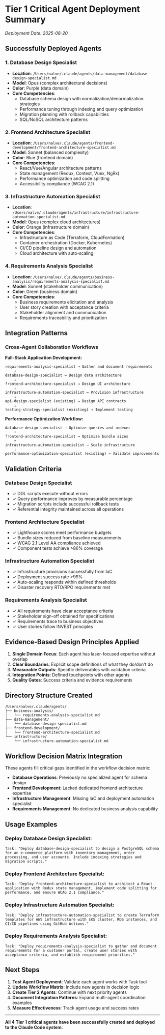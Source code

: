 # Tier 1 Critical Agent Deployment Summary

_Deployment Date: 2025-08-20_

## Successfully Deployed Agents

### 1. Database Design Specialist
- **Location**: `/Users/nalve/.claude/agents/data-management/database-design-specialist.md`
- **Model**: Opus (complex architectural decisions)
- **Color**: Purple (data domain)
- **Core Competencies**:
  - Database schema design with normalization/denormalization strategies
  - Performance tuning through indexing and query optimization
  - Migration planning with rollback capabilities
  - SQL/NoSQL architecture patterns

### 2. Frontend Architecture Specialist
- **Location**: `/Users/nalve/.claude/agents/frontend-development/frontend-architecture-specialist.md`
- **Model**: Sonnet (balanced complexity)
- **Color**: Blue (frontend domain)
- **Core Competencies**:
  - React/Vue/Angular architecture patterns
  - State management (Redux, Context, Vuex, NgRx)
  - Performance optimization and code splitting
  - Accessibility compliance (WCAG 2.1)

### 3. Infrastructure Automation Specialist
- **Location**: `/Users/nalve/.claude/agents/infrastructure/infrastructure-automation-specialist.md`
- **Model**: Opus (complex cloud architectures)
- **Color**: Orange (infrastructure domain)
- **Core Competencies**:
  - Infrastructure as Code (Terraform, CloudFormation)
  - Container orchestration (Docker, Kubernetes)
  - CI/CD pipeline design and automation
  - Cloud architecture with auto-scaling

### 4. Requirements Analysis Specialist
- **Location**: `/Users/nalve/.claude/agents/business-analysis/requirements-analysis-specialist.md`
- **Model**: Sonnet (stakeholder communication)
- **Color**: Green (business domain)
- **Core Competencies**:
  - Business requirements elicitation and analysis
  - User story creation with acceptance criteria
  - Stakeholder alignment and communication
  - Requirements traceability and prioritization

## Integration Patterns

### Cross-Agent Collaboration Workflows

**Full-Stack Application Development:**
```
requirements-analysis-specialist → Gather and document requirements
    ↓
database-design-specialist → Design data architecture
    ↓
frontend-architecture-specialist → Design UI architecture
    ↓
infrastructure-automation-specialist → Provision infrastructure
    ↓
api-design-specialist (existing) → Design API contracts
    ↓
testing-strategy-specialist (existing) → Implement testing
```

**Performance Optimization Workflow:**
```
database-design-specialist → Optimize queries and indexes
    +
frontend-architecture-specialist → Optimize bundle sizes
    +
infrastructure-automation-specialist → Scale infrastructure
    ↓
performance-optimization-specialist (existing) → Validate improvements
```

## Validation Criteria

### Database Design Specialist
- ✓ DDL scripts execute without errors
- ✓ Query performance improves by measurable percentage
- ✓ Migration scripts include successful rollback tests
- ✓ Referential integrity maintained across all operations

### Frontend Architecture Specialist
- ✓ Lighthouse scores meet performance budgets
- ✓ Bundle sizes reduced from baseline measurements
- ✓ WCAG 2.1 Level AA compliance achieved
- ✓ Component tests achieve >80% coverage

### Infrastructure Automation Specialist
- ✓ Infrastructure provisions successfully from IaC
- ✓ Deployment success rate >99%
- ✓ Auto-scaling responds within defined thresholds
- ✓ Disaster recovery RTO/RPO requirements met

### Requirements Analysis Specialist
- ✓ All requirements have clear acceptance criteria
- ✓ Stakeholder sign-off obtained for specifications
- ✓ Requirements trace to business objectives
- ✓ User stories follow INVEST principles

## Evidence-Based Design Principles Applied

1. **Single Domain Focus**: Each agent has laser-focused expertise without overlap
2. **Clear Boundaries**: Explicit scope definitions of what they do/don't do
3. **Measurable Outputs**: Specific deliverables with validation criteria
4. **Integration Points**: Defined touchpoints with other agents
5. **Quality Gates**: Success criteria and evidence requirements

## Directory Structure Created

```
/Users/nalve/.claude/agents/
├── business-analysis/
│   └── requirements-analysis-specialist.md
├── data-management/
│   └── database-design-specialist.md
├── frontend-development/
│   └── frontend-architecture-specialist.md
└── infrastructure/
    └── infrastructure-automation-specialist.md
```

## Workflow Decision Matrix Integration

These agents fill critical gaps identified in the workflow decision matrix:

- **Database Operations**: Previously no specialized agent for schema design
- **Frontend Development**: Lacked dedicated frontend architecture expertise
- **Infrastructure Management**: Missing IaC and deployment automation specialist
- **Requirements Management**: No dedicated business analysis capability

## Usage Examples

### Deploy Database Design Specialist:
```
Task: "Deploy database-design-specialist to design a PostgreSQL schema for an e-commerce platform with inventory management, order processing, and user accounts. Include indexing strategies and migration scripts."
```

### Deploy Frontend Architecture Specialist:
```
Task: "Deploy frontend-architecture-specialist to architect a React application with Redux state management, implement code splitting for performance, and ensure WCAG 2.1 compliance."
```

### Deploy Infrastructure Automation Specialist:
```
Task: "Deploy infrastructure-automation-specialist to create Terraform templates for AWS infrastructure with EKS cluster, RDS instances, and CI/CD pipelines using GitHub Actions."
```

### Deploy Requirements Analysis Specialist:
```
Task: "Deploy requirements-analysis-specialist to gather and document requirements for a customer portal, create user stories with acceptance criteria, and establish requirement priorities."
```

## Next Steps

1. **Test Agent Deployment**: Validate each agent works with Task tool
2. **Update Workflow Matrix**: Include new agents in decision logic
3. **Create Tier 2 Agents**: Continue with next priority agents
4. **Document Integration Patterns**: Expand multi-agent coordination examples
5. **Measure Effectiveness**: Track agent usage and success rates

---

**All 4 Tier 1 critical agents have been successfully created and deployed to the Claude Code system.**